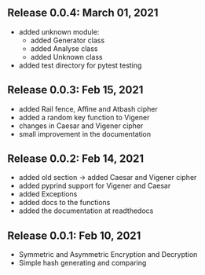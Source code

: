 ## Release 0.0.4: March 01, 2021
- added unknown module:
    - added Generator class
    - added Analyse class
    - added Unknown class
- added test directory for pytest testing

## Release 0.0.3: Feb 15, 2021
- added Rail fence, Affine and Atbash cipher
- added a random key function to Vigener
- changes in Caesar and Vigener cipher  
- small improvement in the documentation

## Release 0.0.2: Feb 14, 2021
- added old section -> added Caesar and Vigener cipher 
- added pyprind support for Vigener and Caesar
- added Exceptions
- added docs to the functions
- added the documentation at readthedocs

## Release 0.0.1: Feb 10, 2021

- Symmetric and Asymmetric Encryption and Decryption
- Simple hash generating and comparing